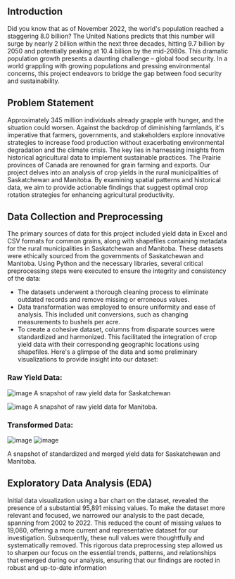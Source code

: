 ## Introduction
Did you know that as of November 2022, the world's population reached a staggering 8.0 billion? The United Nations predicts that this number will surge by nearly 2 billion within the next three decades, hitting 9.7 billion by 2050 and potentially peaking at 10.4 billion by the mid-2080s. This dramatic population growth presents a daunting challenge – global food security. 
In a world grappling with growing populations and pressing environmental concerns, this project endeavors to bridge the gap between food security and sustainability.

## Problem Statement
Approximately 345 million individuals already grapple with hunger, and the situation could worsen.
Against the backdrop of diminishing farmlands, it's imperative that farmers, governments, and stakeholders explore innovative strategies to increase food production without exacerbating environmental degradation and the climate crisis. The key lies in harnessing insights from historical agricultural data to implement sustainable practices.
The Prairie provinces of Canada are renowned for grain farming and exports. Our project delves into an analysis of crop yields in the rural municipalities of Saskatchewan and Manitoba. By examining spatial patterns and historical data, we aim to provide actionable findings that suggest optimal crop rotation strategies for enhancing agricultural productivity.

## Data Collection and Preprocessing
The primary sources of data for this project included yield data in Excel and CSV formats for common grains, along with shapefiles containing metadata for the rural municipalities in Saskatchewan and Manitoba. These datasets were ethically sourced from the governments of Saskatchewan and Manitoba.
Using Python and the necessary libraries, several critical preprocessing steps were executed to ensure the integrity and consistency of the data:
*	The datasets underwent a thorough cleaning process to eliminate outdated records and remove missing or erroneous values.
*	Data transformation was employed to ensure uniformity and ease of analysis. This included unit conversions, such as changing measurements to bushels per acre.
*	To create a cohesive dataset, columns from disparate sources were standardized and harmonized. This facilitated the integration of crop yield data with their corresponding geographic locations using shapefiles.
Here's a glimpse of the data and some preliminary visualizations to provide insight into our dataset:
### Raw Yield Data:
![image](https://github.com/Minidoughnut/AgTech/assets/104665188/ce1b2b01-ea15-46ed-8d7a-353bd1f560b8)
A snapshot of raw yield data for Saskatchewan

 ![image](https://github.com/Minidoughnut/AgTech/assets/104665188/61743d43-e2e5-424d-a900-bcb1480e7b27)
A snapshot of raw yield data for Manitoba.
 
### Transformed Data:
 ![image](https://github.com/Minidoughnut/AgTech/assets/104665188/ffd9784c-3902-4331-b9f6-5ba72037b2f4)
 ![image](https://github.com/Minidoughnut/AgTech/assets/104665188/2a17482e-b763-43e4-81fc-589b570a25be)

A snapshot of standardized and merged yield data for Saskatchewan and Manitoba.

## Exploratory Data Analysis (EDA)
Initial data visualization using a bar chart on the dataset, revealed the presence of a substantial 95,891 missing values. To make the dataset more relevant and focused, we narrowed our analysis to the past decade, spanning from 2002 to 2022. This reduced the count of missing values to 19,060, offering a more current and representative dataset for our investigation.
Subsequently, these null values were thoughtfully and systematically removed.  This rigorous data preprocessing step allowed us to sharpen our focus on the essential trends, patterns, and relationships that emerged during our analysis, ensuring that our findings are rooted in robust and up-to-date information

